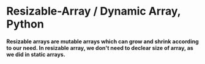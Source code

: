 # Resizable-Array / Dynamic Array, Python

#### Resizable arrays are mutable arrays which can grow and shrink according to our need. In resizable array, we don't need to declear size of array, as we did in static arrays.  
